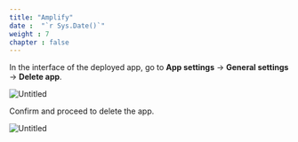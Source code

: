 ```yaml
---
title: "Amplify"
date :  "`r Sys.Date()`" 
weight : 7
chapter : false
---
```


In the interface of the deployed app, go to **App settings** → **General settings** → **Delete app**.

![Untitled](/images/Amplify%203cbaff98d368481ca9f4263f39f203c8/image%2022.png)

Confirm and proceed to delete the app.

![Untitled](/images/Amplify%203cbaff98d368481ca9f4263f39f203c8/image%2023.png)